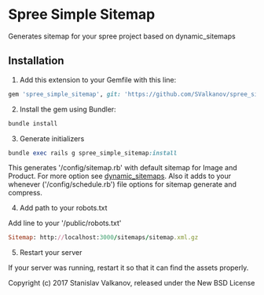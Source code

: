 Spree Simple Sitemap
==================

Generates sitemap for your spree project based on dynamic_sitemaps

## Installation

1. Add this extension to your Gemfile with this line:
  ```ruby
  gem 'spree_simple_sitemap', git: 'https://github.com/SValkanov/spree_simple_sitemap', branch: '3-1-stable'
  ```

2. Install the gem using Bundler:
  ```ruby
  bundle install
  ```

3. Generate initializers
  ```ruby
  bundle exec rails g spree_simple_sitemap:install
  ```
  This generates '/config/sitemap.rb' with default sitemap for Image and Product. For more option see [dynamic_sitemaps](https://github.com/lassebunk/dynamic_sitemaps).
  Also it adds to your whenever ('/config/schedule.rb') file options for sitemap generate and compress.

4. Add path to your robots.txt

  Add line to your '/public/robots.txt'
  ```ruby
  Sitemap: http://localhost:3000/sitemaps/sitemap.xml.gz
  ```

5. Restart your server

  If your server was running, restart it so that it can find the assets properly.


Copyright (c) 2017 Stanislav Valkanov, released under the New BSD License

